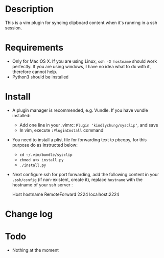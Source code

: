 # Description

This is a vim plugin for syncing clipboard content when it's running in a ssh session.

# Requirements

* Only for Mac OS X. If you are using Linux, `ssh -X hostname` should work perfectly. If you are using windows, I have no idea what to do with it, therefore cannot help.
* Python3 should be installed


# Install

* A plugin manager is recommended, e.g. Vundle. If you have vundle installed:
    * Add one line in your .vimrc: `Plugin 'kindlychung/sysclip'`, and save
    * In vim, execute `:PluginInstall` command

* You need to install a plist file for forwarding text to pbcopy, for this purpose do as instructed below:
    * `cd ~/.vim/bundle/sysclip`
    * `chmod u+x install.py`
    * `./install.py`

* Next configure ssh for port forwarding, add the following content in your `.ssh/config` (if non-existent, create it), replace `hostname` with the hostname of your ssh server :


    Host hostname
      RemoteForward 2224 localhost:2224


# Change log

# Todo

* Nothing at the moment
